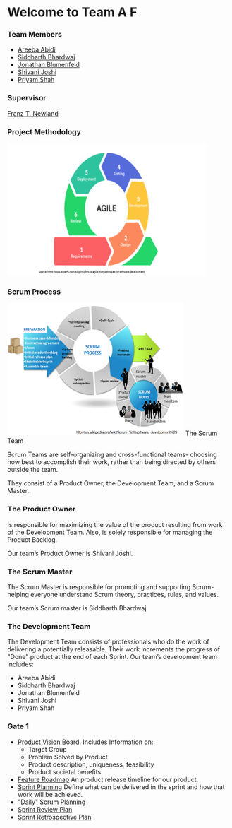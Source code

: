 # Welcome to Team A F

### Team Members
* [Areeba Abidi](https://eclass.yorku.ca/eclass/user/view.php?id=31348&course=6123)
* [Siddharth Bhardwaj](https://eclass.yorku.ca/eclass/user/view.php?id=23776&course=6123)
* [Jonathan Blumenfeld](https://eclass.yorku.ca/eclass/user/view.php?id=38821&course=6123)
* [Shivani Joshi](https://eclass.yorku.ca/eclass/user/view.php?id=22345&course=6123)
* [Priyam Shah](https://eclass.yorku.ca/eclass/user/view.php?id=39145&course=6123)

### Supervisor
[Franz T. Newland](https://eclass.yorku.ca/eclass/user/view.php?id=8056&course=6123)

### Project Methodology
<img src="images/im2.png" alt=" " class="inline" width="450" height="300"/>


### Scrum Process
<img src="images/im3.png" alt=" " class="inline" width="400" height="300"/>
The Scrum Team 

Scrum Teams are self-organizing and cross-functional teams- choosing how best to accomplish their work, rather than being directed by others outside the team.

They consist of a Product Owner, the Development Team, and a Scrum Master. 

### The Product Owner
Is responsible for maximizing the value of the product resulting from work of the Development Team. Also, is solely responsible for managing the Product Backlog.

Our team’s Product Owner is Shivani Joshi.


### The Scrum Master
The Scrum Master is responsible for promoting and supporting Scrum- helping everyone understand Scrum theory, practices, rules, and values.

Our team’s Scrum master is Siddharth Bhardwaj

### The Development Team
The Development Team consists of professionals who do the work of delivering a potentially releasable. Their work increments the progress of "Done" product at the end of each Sprint.
Our team’s development team includes:
* Areeba Abidi
* Siddharth Bhardwaj
* Jonathan Blumenfeld
* Shivani Joshi
* Priyam Shah

### Gate 1
* [Product Vision Board](https://github.com/SidB16/ENG4000-Team-A-F/blob/main/docs/placeholder.txt). Includes Information on:
   * Target Group 
   * Problem Solved by Product
   * Product description, uniqueness, feasibility
   * Product societal benefits
* [Feature Roadmap](https://app.asana.com/0/1198911061756335/board)
An product release timeline for our product. 
* [Sprint Planning](https://github.com/SidB16/ENG4000-Team-A-F/blob/main/docs/placeholder.txt)
Define what can be delivered in the sprint and how that work will be achieved.
* ["Daily" Scrum Planning](https://github.com/SidB16/ENG4000-Team-A-F/blob/main/docs/placeholder.txt)
* [Sprint Review Plan](https://github.com/SidB16/ENG4000-Team-A-F/blob/main/docs/placeholder.txt)
* [Sprint Retrospective Plan](https://github.com/SidB16/ENG4000-Team-A-F/blob/main/docs/placeholder.txt)

